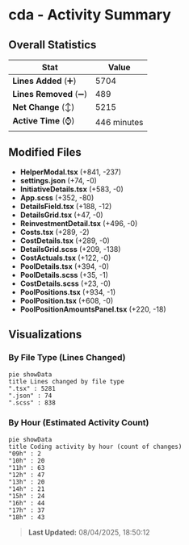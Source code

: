 # cda - Activity Summary 

## Overall Statistics

| Stat                   | Value                                                             |
| ---------------------- | ----------------------------------------------------------------- |
| **Lines Added** (➕)   | 5704                                          |
| **Lines Removed** (➖) | 489                                        |
| **Net Change** (↕)    | 5215                |
| **Active Time** (⌚)   | 446 minutes |


## Modified Files
- **HelperModal.tsx** (+841, -237)
- **settings.json** (+74, -0)
- **InitiativeDetails.tsx** (+583, -0)
- **App.scss** (+352, -80)
- **DetailsField.tsx** (+188, -12)
- **DetailsGrid.tsx** (+47, -0)
- **ReinvestmentDetail.tsx** (+496, -0)
- **Costs.tsx** (+289, -2)
- **CostDetails.tsx** (+289, -0)
- **DetailsGrid.scss** (+209, -138)
- **CostActuals.tsx** (+122, -0)
- **PoolDetails.tsx** (+394, -0)
- **PoolDetails.scss** (+35, -1)
- **CostDetails.scss** (+23, -0)
- **PoolPositions.tsx** (+934, -1)
- **PoolPosition.tsx** (+608, -0)
- **PoolPositionAmountsPanel.tsx** (+220, -18)

## Visualizations

### By File Type (Lines Changed)

```mermaid
pie showData
title Lines changed by file type
".tsx" : 5281
".json" : 74
".scss" : 838
```

### By Hour (Estimated Activity Count)

```mermaid
pie showData
title Coding activity by hour (count of changes)
"09h" : 2
"10h" : 20
"11h" : 63
"12h" : 47
"13h" : 20
"14h" : 21
"15h" : 24
"16h" : 44
"17h" : 37
"18h" : 43
```


> **Last Updated:** 08/04/2025, 18:50:12